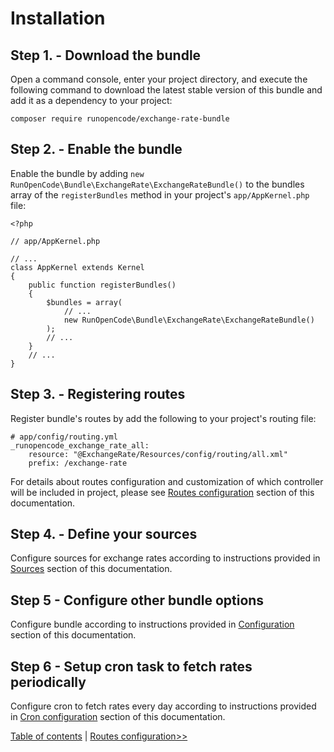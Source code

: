 Installation
============

## Step 1. - Download the bundle

Open a command console, enter your project directory, and execute the
following command to download the latest stable version of this bundle
and add it as a dependency to your project:

    composer require runopencode/exchange-rate-bundle

## Step 2. - Enable the bundle

Enable the bundle by adding `new RunOpenCode\Bundle\ExchangeRate\ExchangeRateBundle()`
to the bundles array of the `registerBundles` method in your project's
`app/AppKernel.php` file:

    <?php

    // app/AppKernel.php

    // ...
    class AppKernel extends Kernel
    {
        public function registerBundles()
        {
            $bundles = array(
                // ...
                new RunOpenCode\Bundle\ExchangeRate\ExchangeRateBundle()
            );
            // ...
        }
        // ...
    }

## Step 3. - Registering routes

Register bundle's routes by add the following to your project's routing file:

    # app/config/routing.yml
    _runopencode_exchange_rate_all:
        resource: "@ExchangeRate/Resources/config/routing/all.xml"
        prefix: /exchange-rate

For details about routes configuration and customization of which controller
will be included in project, please see [Routes configuration](routes-configuration.md)
section of this documentation.

## Step 4. - Define your sources

Configure sources for exchange rates according to instructions provided in [Sources](sources.md)
section of this documentation.

## Step 5 - Configure other bundle options

Configure bundle according to instructions provided in [Configuration](configuration.md)
section of this documentation.

## Step 6 - Setup cron task to fetch rates periodically

Configure cron to fetch rates every day according to instructions provided
in [Cron configuration](fetch-rates.md) section of this documentation.

[Table of contents](index.md) | [Routes configuration>>](routes-configuration.md)
